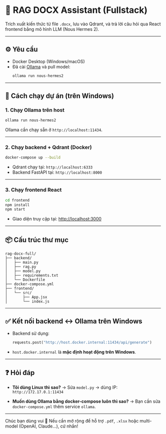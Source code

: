 
# 🧠 RAG DOCX Assistant (Fullstack)

Trích xuất kiến thức từ file `.docx`, lưu vào Qdrant, và trả lời câu hỏi qua React frontend bằng mô hình LLM (Nous Hermes 2).

---

## ⚙️ Yêu cầu

- Docker Desktop (Windows/macOS)
- Đã cài [Ollama](https://ollama.com/) và pull model:
  ```bash
  ollama run nous-hermes2

  ```

---

## 🚀 Cách chạy dự án (trên Windows)

### 1. Chạy Ollama trên host

```bash
ollama run nous-hermes2

```

Ollama cần chạy sẵn ở `http://localhost:11434`.

---

### 2. Chạy backend + Qdrant (Docker)

```bash
docker-compose up --build
```

- Qdrant chạy tại: `http://localhost:6333`
- Backend FastAPI tại: `http://localhost:8000`

---

### 3. Chạy frontend React

```bash
cd frontend
npm install
npm start
```

- Giao diện truy cập tại: [http://localhost:3000](http://localhost:3000)

---

## 📦 Cấu trúc thư mục

```
rag-docx-full/
├── backend/
│   ├── main.py
│   ├── rag.py
│   ├── model.py
│   ├── requirements.txt
│   └── Dockerfile
├── docker-compose.yml
├── frontend/
│   └── src/
│       ├── App.jsx
│       └── index.js
```

---

## ✅ Kết nối backend ↔ Ollama trên Windows

- Backend sử dụng:
  ```python
  requests.post("http://host.docker.internal:11434/api/generate")
  ```
- `host.docker.internal` là **mặc định hoạt động trên Windows**.

---

## ❓ Hỏi đáp

- **Tôi dùng Linux thì sao?**
  → Sửa `model.py` → dùng IP: `http://172.17.0.1:11434`

- **Muốn dùng Ollama bằng docker-compose luôn thì sao?**
  → Bạn cần sửa `docker-compose.yml` thêm service `ollama`.

---

Chúc bạn dùng vui 🎉 Nếu cần mở rộng để hỗ trợ `.pdf`, `.xlsx` hoặc multi-model (OpenAI, Claude...), cứ nhắn!
